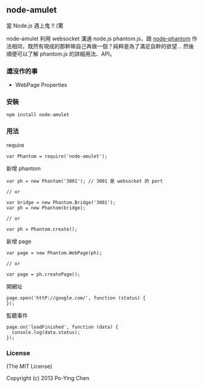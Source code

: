 ## node-amulet

當 Node.js 遇上鬼 !! (驚

node-amulet 利用 websocket 溝通 node.js phantom.js，跟 [node-phantom](https://github.com/alexscheelmeyer/node-phantom) 作法相同，既然有現成的那幹嘛自己再做一個？純粹是為了滿足自幹的欲望... 然後順便可以了解 phantom.js 的詳細用法、API。

### 還沒作的事

* WebPage Properties

### 安裝

    npm install node-amulet

### 用法

require

    var Phantom = require('node-amulet');

新增 phantom

    var ph = new Phantom('3001'); // 3001 是 websocket 的 port

    // or
    
    var bridge = new Phantom.Bridge('3001');
    var ph = new Phantom(bridge);

    // or

    var ph = Phantom.create();

新增 page

    var page = new Phantom.WebPage(ph);

    // or

    var page = ph.createPage();

開網址

    page.open('httP://google.com/', function (status) {
    });

監聽事件

    page.on('loadFinished', function (data) {
      console.log(data.status);
    });

### License

(The MIT License)

Copyright (c) 2013 Po-Ying Chen
